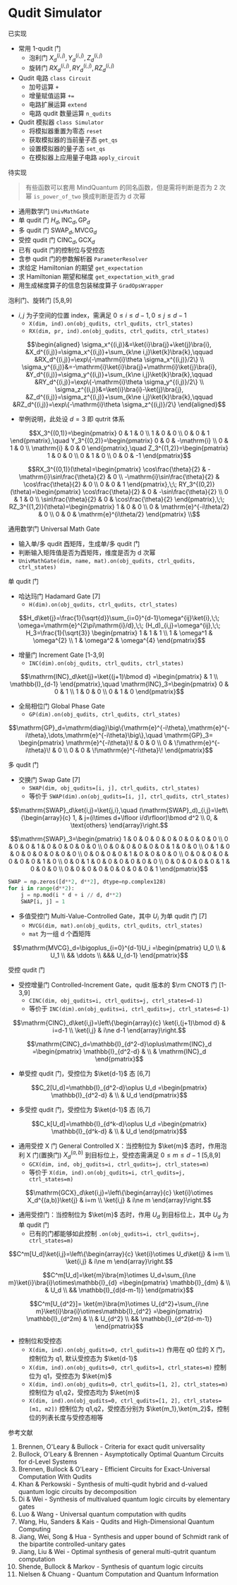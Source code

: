 # Qudit Simulator

已实现

- 常用 1-qudit 门
    - 泡利门 $X_d^{(i,j)},Y_d^{(i,j)},Z_d^{(i,j)}$ 
    - 旋转门 $RX_d^{(i,j)},RY_d^{(i,j)},RZ_d^{(i,j)}$ 
- Qudit 电路 `class Circuit` 
    - 加号运算 `+` 
    - 增量赋值运算 `+=` 
    - 电路扩展运算 `extend` 
    - 电路 qudit 数量运算 `n_qudits` 
- Qudit 模拟器 `class Simulator` 
    - 将模拟器重置为零态 `reset` 
    - 获取模拟器的当前量子态 `get_qs` 
    - 设置模拟器的量子态 `set_qs` 
    - 在模拟器上应用量子电路 `apply_circuit` 



待实现

> 有些函数可以套用 MindQuantum 的同名函数，但是需将判断是否为 2 次幂 `is_power_of_two` 换成判断是否为 d 次幂

- 通用数学门 `UnivMathGate` 
- 单 qudit 门 $H_d,\,\mathrm{INC}_d,\,\mathrm{GP}_d$ 
- 多 qudit 门 $\mathrm{SWAP}_d,\,\mathrm{MVCG}_d$ 
- 受控 qudit 门 $\mathrm{CINC}_d,\,\mathrm{GCX}_d$ 
- 已有 qudit 门的控制位与受控态
- 含参 qudit 门的参数解析器 `ParameterResolver` 
- 求给定 Hamiltonian 的期望 `get_expectation` 
- 求 Hamiltonian 期望和梯度 `get_expectation_with_grad` 
- 用生成梯度算子的信息包装梯度算子 `GradOpsWrapper` 



泡利门、旋转门 [5,8,9]

- $i,j$ 为子空间的位置 index，需满足 $0\le i\le d-1,\,0\le j\le d-1$ 
  - `X(dim, ind).on(obj_qudits, ctrl_qudits, ctrl_states)` 
  - `RX(dim, pr, ind).on(obj_qudits, ctrl_qudits, ctrl_states)` 
```math
\begin{aligned}
\sigma_x^{(i,j)}&=\ket{i}\bra{j}+\ket{j}\bra{i},
&X_d^{(i,j)}=\sigma_x^{(i,j)}+\sum_{k\ne i,j}\ket{k}\bra{k},\qquad
&RX_d^{(i,j)}=\exp\{-\mathrm{i}\theta \sigma_x^{(i,j)}/2\} \\
\sigma_y^{(i,j)}&=-\mathrm{i}\ket{i}\bra{j}+\mathrm{i}\ket{j}\bra{i},
&Y_d^{(i,j)}=\sigma_y^{(i,j)}+\sum_{k\ne i,j}\ket{k}\bra{k},\qquad
&RY_d^{(i,j)}=\exp\{-\mathrm{i}\theta \sigma_y^{(i,j)}/2\} \\
\sigma_z^{(i,j)}&=\ket{i}\bra{i}-\ket{j}\bra{j},
&Z_d^{(i,j)}=\sigma_z^{(i,j)}+\sum_{k\ne i,j}\ket{k}\bra{k},\qquad
&RZ_d^{(i,j)}=\exp\{-\mathrm{i}\theta \sigma_z^{(i,j)}/2\}
\end{aligned}
```
- 举例说明，此处设 $d=3$ 即 qutrit 体系
```math
X_3^{(0,1)}=\begin{pmatrix}
0 & 1 & 0 \\ 1 & 0 & 0 \\ 0 & 0 & 1
\end{pmatrix},\quad
Y_3^{(0,2)}=\begin{pmatrix}
0 & 0 & -\mathrm{i} \\ 0 & 1 & 0 \\ \mathrm{i} & 0 & 0
\end{pmatrix},\quad
Z_3^{(1,2)}=\begin{pmatrix}
1 & 0 & 0 \\ 0 & 1 & 0 \\ 0 & 0 & -1
\end{pmatrix}
```
```math
RX_3^{(0,1)}(\theta)=\begin{pmatrix}
\cos\frac{\theta}{2} & -\mathrm{i}\sin\frac{\theta}{2} & 0 \\
-\mathrm{i}\sin\frac{\theta}{2} & \cos\frac{\theta}{2} & 0 \\
0 & 0 & 1
\end{pmatrix},\;\;
RY_3^{(0,2)}(\theta)=\begin{pmatrix}
\cos\frac{\theta}{2} & 0 & -\sin\frac{\theta}{2} \\ 0 & 1 & 0 \\ \sin\frac{\theta}{2} & 0 & \cos\frac{\theta}{2}
\end{pmatrix},\;\;
RZ_3^{(1,2)}(\theta)=\begin{pmatrix}
1 & 0 & 0 \\ 0 & \mathrm{e}^{-i\theta/2} & 0 \\ 0 & 0 & \mathrm{e}^{i\theta/2}
\end{pmatrix} \\
```



通用数学门 Universal Math Gate

- 输入单/多 qudit 酉矩阵，生成单/多 qudit 门
- 判断输入矩阵值是否为酉矩阵，维度是否为 d 次幂
- `UnivMathGate(dim, name, mat).on(obj_qudits, ctrl_qudits, ctrl_states)`

单 qudit 门

- 哈达玛门 Hadamard Gate [7]
  - `H(dim).on(obj_qudits, ctrl_qudits, ctrl_states)` 
```math
H_d\ket{j}=\frac{1}{\sqrt{d}}\sum_{i=0}^{d-1}\omega^{ij}\ket{i},\;\; \omega=\mathrm{e}^{2\pi\mathrm{i}/d},\;\;
(H_d)_{i,j}=\omega^{ij},\;\;
H_3=\frac{1}{\sqrt{3}}
\begin{pmatrix}
1 & 1 & 1 \\
1 & \omega^1 & \omega^{2} \\
1 & \omega^2 & \omega^{4}
\end{pmatrix}
```

- 增量门 Increment Gate [1-3,9]
  - `INC(dim).on(obj_qudits, ctrl_qudits, ctrl_states)` 
```math
\mathrm{INC}_d\ket{j}=\ket{(j+1)\bmod d}
=\begin{pmatrix}
& 1 \\ \mathbb{I}_{d-1}
\end{pmatrix},\quad
\mathrm{INC}_3=\begin{pmatrix}
0 & 0 & 1 \\ 1 & 0 & 0 \\ 0 & 1 & 0
\end{pmatrix}
```

- 全局相位门 Global Phase Gate
  - `GP(dim).on(obj_qudits, ctrl_qudits, ctrl_states)` 
```math
\mathrm{GP}_d=\mathrm{diag}\big\{\mathrm{e}^{-i\theta},\mathrm{e}^{-i\theta},\dots,\mathrm{e}^{-i\theta}\big\},\quad
\mathrm{GP}_3=
\begin{pmatrix}
\mathrm{e}^{-i\theta}\! & 0 & 0 \\
0 & \!\mathrm{e}^{-i\theta}\! & 0 \\
0 & 0 & \!\mathrm{e}^{-i\theta}\!
\end{pmatrix}
```

多 qudit 门

- 交换门 Swap Gate [7]
  - `SWAP(dim, obj_qudits=[i, j], ctrl_qudits, ctrl_states)` 
  - 等价于 `SWAP(dim).on(obj_qudits=[i, j], ctrl_qudits, ctrl_states)` 
```math
\mathrm{SWAP}_d\ket{i,j}=\ket{j,i},\quad
(\mathrm{SWAP}_d)_{i,j}=\left\{\begin{array}{c}
1, & j=(i\times d+\lfloor i/d\rfloor)\bmod d^2 \\
0, & \text{others}
\end{array}\right.
```
```math
\mathrm{SWAP}_3=\begin{pmatrix}
1 & 0 & 0 & 0 & 0 & 0 & 0 & 0 & 0 \\
0 & 0 & 0 & 1 & 0 & 0 & 0 & 0 & 0 \\
0 & 0 & 0 & 0 & 0 & 0 & 1 & 0 & 0 \\
0 & 1 & 0 & 0 & 0 & 0 & 0 & 0 & 0 \\
0 & 0 & 0 & 0 & 1 & 0 & 0 & 0 & 0 \\
0 & 0 & 0 & 0 & 0 & 0 & 0 & 1 & 0 \\
0 & 0 & 1 & 0 & 0 & 0 & 0 & 0 & 0 \\
0 & 0 & 0 & 0 & 0 & 1 & 0 & 0 & 0 \\
0 & 0 & 0 & 0 & 0 & 0 & 0 & 0 & 1
\end{pmatrix}
```
```python
SWAP = np.zeros([d**2, d**2], dtype=np.complex128)
for i in range(d**2):
    j = np.mod(i * d + i // d, d**2)
    SWAP[i, j] = 1
```

- 多值受控门 Multi-Value-Controlled Gate，其中 $U_i$ 为单 qudit 门 [7]
  - `MVCG(dim, mat).on(obj_qudits, ctrl_qudits, ctrl_states)` 
  - `mat` 为一组 d 个酉矩阵
```math
\mathrm{MVCG}_d=\bigoplus_{i=0}^{d-1}U_i
=\begin{pmatrix}
U_0 \\ & U_1 \\ && \ddots \\ &&& U_{d-1}
\end{pmatrix}
```

受控 qudit 门

- 受控增量门 Controlled-Increment Gate，qudit 版本的 $\rm CNOT$ 门 [1-3,9]
  - `CINC(dim, obj_qudits=i, ctrl_qudits=j, ctrl_states=d-1)` 
  - 等价于 `INC(dim).on(obj_qudits=i, ctrl_qudits=j, ctrl_states=d-1)` 
```math
\mathrm{CINC}_d\ket{i,j}=\left\{\begin{array}{c}
\ket{i,(j+1)\bmod d} & i=d-1 \\
\ket{i,j} & i\ne d-1
\end{array}\right.
```
```math
\mathrm{CINC}_d=\mathbb{I}_{d^2-d}\oplus\mathrm{INC}_d
=\begin{pmatrix}
\mathbb{I}_{d^2-d} & \\ & \mathrm{INC}_d
\end{pmatrix}
```

- 单受控 qudit 门，受控位为 $\ket{d-1}$ 态 [6,7]
```math
C_2[U_d]=\mathbb{I}_{d^2-d}\oplus U_d
=\begin{pmatrix}
\mathbb{I}_{d^2-d} & \\ & U_d
\end{pmatrix}
```

- 多受控 qudit 门，受控位为 $\ket{d-1}$ 态 [6,7]
```math
C_k[U_d]=\mathbb{I}_{d^k-d}\oplus U_d
=\begin{pmatrix}
\mathbb{I}_{d^k-d} & \\ & U_d
\end{pmatrix}
```

- 通用受控 X 门 General Controlled X：当控制位为 $\ket{m}$ 态时，作用泡利 X 门(置换门) $X_d^{(a,b)}$ 到目标位上，受控态需满足 $0\le m\le d-1$ [5,8,9]
  - `GCX(dim, ind, obj_qudits=i, ctrl_qudits=j, ctrl_states=m)`
  - 等价于 `X(dim, ind).on(obj_qudits=i, ctrl_qudits=j, ctrl_states=m)` 
```math
\mathrm{GCX}_d\ket{i,j}=\left\{\begin{array}{c}
\ket{i}\otimes X_d^{(a,b)}\ket{j} & i=m \\
\ket{i,j} & i\ne m
\end{array}\right.
```

- 通用受控门：当控制位为 $\ket{m}$ 态时，作用 $U_d$ 到目标位上，其中 $U_d$ 为单 qudit 门
  - 已有的门都能够如此控制 `.on(obj_qudits=i, ctrl_qudits=j, ctrl_states=m)` 
```math
C^m[U_d]\ket{i,j}=\left\{\begin{array}{c}
\ket{i}\otimes U_d\ket{j} & i=m \\
\ket{i,j} & i\ne m
\end{array}\right.
```
```math
C^m[U_d]=\ket{m}\bra{m}\otimes U_d+\sum_{i\ne m}\ket{i}\bra{i}\otimes\mathbb{I}_{d}
=\begin{pmatrix}
\mathbb{I}_{dm} & \\ & U_d \\ && \mathbb{I}_{d(d-m-1)}
\end{pmatrix}
```
```math
C^m[U_{d^2}]=
 \ket{m}\bra{m}\otimes U_{d^2}+\sum_{i\ne m}\ket{i}\bra{i}\otimes\mathbb{I}_{d^2}
=\begin{pmatrix}
\mathbb{I}_{d^2m} & \\ & U_{d^2} \\ && \mathbb{I}_{d^2(d-m-1)}
\end{pmatrix}
```

- 控制位和受控态
  - `X(dim, ind).on(obj_qudits=0, ctrl_qudits=1)` 作用在 q0 位的 X 门，控制位为 q1, 默认受控态为 $\ket{d-1}$ 
  - `X(dim, ind).on(obj_qudits=0, ctrl_qudits=1, ctrl_states=m)` 控制位为 q1，受控态为 $\ket{m}$ 
  - `X(dim, ind).on(obj_qudits=0, ctrl_qudits=[1, 2], ctrl_states=m)` 控制位为 q1,q2，受控态均为 $\ket{m}$ 
  - `X(dim, ind).on(obj_qudits=0, ctrl_qudits=[1, 2], ctrl_states=[m1, m2])` 控制位为 q1,q2，受控态分别为 $\ket{m_1},\ket{m_2}$，控制位的列表长度与受控态相等



参考文献

1. Brennen, O'Leary & Bullock - Criteria for exact qudit universality
2. Bullock, O'Leary & Brennen - Asymptotically Optimal Quantum Circuits for d-Level Systems
3. Brennen, Bullock & O'Leary - Efficient Circuits for Exact-Universal Computation With Qudits
4. Khan & Perkowski - Synthesis of multi-qudit hybrid and d-valued quantum logic circuits by decomposition
5. Di & Wei - Synthesis of multivalued quantum logic circuits by elementary gates
6. Luo & Wang - Universal quantum computation with qudits
7. Wang, Hu, Sanders & Kais - Qudits and High-Dimensional Quantum Computing
8. Jiang, Wei, Song & Hua - Synthesis and upper bound of Schmidt rank of the bipartite controlled-unitary gates
9. Jiang, Liu & Wei - Optimal synthesis of general multi-qutrit quantum computation
10. Shende, Bullock & Markov - Synthesis of quantum logic circuits
11. Nielsen & Chuang - Quantum Computation and Quantum Information